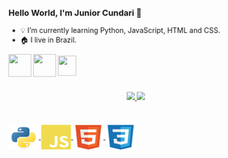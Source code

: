 ### Hello World, I'm Junior Cundari 👋

- 💡 I’m currently learning Python, JavaScript, HTML and CSS.
- 🏠 I live in Brazil.

<div>
  <a href="https://www.instagram.com/juniiorcundari/" target="_blank"><img align="center" height="45" width="45" src="https://img.icons8.com/fluency/48/000000/instagram-new.png" target="blank"/></a>
  <a href = "mailto:jrcundari@yahoo.com.br"><img align="center" height="45" width="45" src="https://img.icons8.com/color/48/000000/yahoo-mail-app.png" target="_blank"></a>
  <a href="https://www.linkedin.com/in/jos%C3%A9-roberto-cundari-junior-a42961129/" target="_blank"><img align="center" height="40" width="36" src="https://cdn.jsdelivr.net/gh/devicons/devicon/icons/linkedin/linkedin-original.svg" target="_blank"/></a>
</div>

  ##

<div align="center">
  <a href="https://github.com/JuniorCundari">
  <img height="180em" src="https://github-readme-stats.vercel.app/api?username=JuniorCundari&show_icons=true&theme=discord_old_blurple&include_all_commits=true&count_private=true"/>
  <img height="180em" src="https://github-readme-stats.vercel.app/api/top-langs/?username=JuniorCundari&langs_count=8&theme=discord_old_blurple"/>
</div>
  
  ##
  
<div style="display: inline_block"><br>
  <img align="center" alt="junior-Python" height="50" width="60" src="https://raw.githubusercontent.com/devicons/devicon/master/icons/python/python-original.svg">
  <img align="center" alt="junior-Js" height="50" width="60" src="https://raw.githubusercontent.com/devicons/devicon/master/icons/javascript/javascript-plain.svg">
  <img align="center" alt="junior-HTML" height="50" width="60" src="https://raw.githubusercontent.com/devicons/devicon/master/icons/html5/html5-original.svg">
  <img align="center" alt="junior-CSS" height="50" width="60" src="https://raw.githubusercontent.com/devicons/devicon/master/icons/css3/css3-original.svg">
</div>
